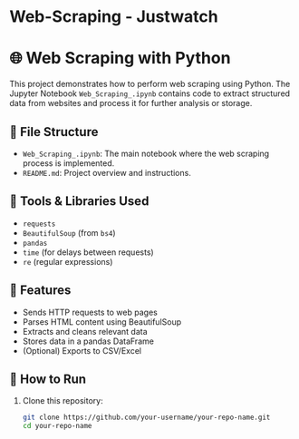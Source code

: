 # Web-Scraping - Justwatch


# 🌐 Web Scraping with Python

This project demonstrates how to perform web scraping using Python. The Jupyter Notebook `Web_Scraping_.ipynb` contains code to extract structured data from websites and process it for further analysis or storage.

## 📁 File Structure

- `Web_Scraping_.ipynb`: The main notebook where the web scraping process is implemented.
- `README.md`: Project overview and instructions.

## 🔧 Tools & Libraries Used

- `requests`
- `BeautifulSoup` (from `bs4`)
- `pandas`
- `time` (for delays between requests)
- `re` (regular expressions)

## 📌 Features

- Sends HTTP requests to web pages
- Parses HTML content using BeautifulSoup
- Extracts and cleans relevant data
- Stores data in a pandas DataFrame
- (Optional) Exports to CSV/Excel

## 🧪 How to Run

1. Clone this repository:
   ```bash
   git clone https://github.com/your-username/your-repo-name.git
   cd your-repo-name
